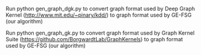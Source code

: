 Run python gen_graph_dgk.py to convert graph format used by Deep Graph Kernel (http://www.mit.edu/~pinary/kdd/) to graph format used by GE-FSG (our algorithm)

Run python gen_graph_gk.py to convert graph format used by Graph Kernel Suite (https://github.com/BorgwardtLab/GraphKernels) to graph format used by GE-FSG (our algorithm)

